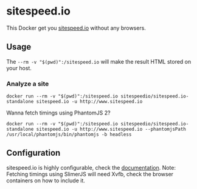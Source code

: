 # sitespeed.io

This Docker get you [sitespeed.io](http://www.sitespeed.io) without any browsers.

## Usage

The ```--rm -v "$(pwd)":/sitespeed.io``` will make the result HTML stored on your host.

### Analyze a site
```
docker run --rm -v "$(pwd)":/sitespeed.io sitespeedio/sitespeed.io-standalone sitespeed.io -u http://www.sitespeed.io
```

Wanna fetch timings using PhantomJS 2?
```
docker run --rm -v "$(pwd)":/sitespeed.io sitespeedio/sitespeed.io-standalone sitespeed.io -u http://www.sitespeed.io --phantomjsPath /usr/local/phantomjs/bin/phantomjs -b headless
```

## Configuration
sitespeed.io is highly configurable, check the [documentation](http://www.sitespeed.io/documentation). Note: Fetching timings using SlimerJS will need Xvfb, check the browser containers on how to include it.
